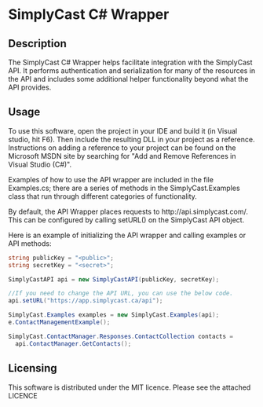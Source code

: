 ﻿<h1>SimplyCast C# Wrapper</h1>
	
<h2>Description</h2>
	
<p>The SimplyCast C# Wrapper helps facilitate integration with the SimplyCast
API. It performs authentication and serialization for many of the resources
in the API and includes some additional helper functionality beyond what the
API provides.<p>
	
<h2>Usage</h2> 
	
<p>To use this software, open the project in your IDE and build it (in Visual
studio, hit F6). Then include the resulting DLL in your project as a 
reference. Instructions on adding a reference to your project can be found 
on the Microsoft MSDN site by searching for	"Add and Remove References in 
Visual Studio (C#)".</p>
	
<p>Examples of how to use the API wrapper are included in the file Examples.cs;
there are a series of methods in the SimplyCast.Examples class that run 
through different categories of functionality.</p>

<p>By default, the API Wrapper places requests to http://api.simplycast.com/.
This can be configured by calling setURL() on the SimplyCast API object.</p>
	
<p>Here is an example of initializing the API wrapper and calling examples or
API methods:</p>
	
```csharp
string publicKey = "<public>";
string secretKey = "<secret>";

SimplyCastAPI api = new SimplyCastAPI(publicKey, secretKey);

//If you need to change the API URL, you can use the below code.
api.setURL("https://app.simplycast.ca/api");

SimplyCast.Examples examples = new SimplyCast.Examples(api);
e.ContactManagementExample();

SimplyCast.ContactManager.Responses.ContactCollection contacts = 
  api.ContactManager.GetContacts();
```
	
<h2>Licensing</h2>
	
<p>This software is distributed under the MIT licence. Please see the attached LICENCE</p>
